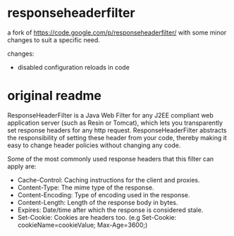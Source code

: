 responseheaderfilter
====================

a fork of https://code.google.com/p/responseheaderfilter/
with some minor changes to suit a specific need.

changes:
- disabled configuration reloads in code


original readme
====================

ResponseHeaderFilter is a Java Web Filter for any J2EE compliant web application server (such as Resin or Tomcat), which lets you transparently set response headers for any http request. ResponseHeaderFilter abstracts the responsibility of setting these header from your code, thereby making it easy to change header policies without changing any code.

Some of the most commonly used response headers that this filter can apply are:

* Cache-Control: Caching instructions for the client and proxies.
* Content-Type: The mime type of the response.
* Content-Encoding: Type of encoding used in the response.
* Content-Length: Length of the response body in bytes.
* Expires: Date/time after which the response is considered stale.
* Set-Cookie: Cookies are headers too. (e.g Set-Cookie: cookieName=cookieValue; Max-Age=3600;)
